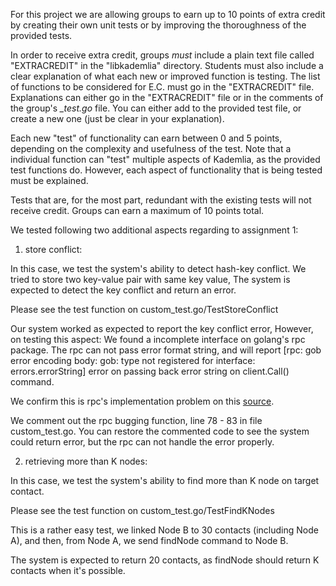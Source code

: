 For this project we are allowing groups to earn up to 10 points of extra credit by creating their own unit tests or by improving the thoroughness of the provided tests.

In order to receive extra credit, groups *must* include a plain text file called "EXTRACREDIT" in the "libkademlia" directory. Students must also include a clear explanation of what each new or improved function is testing. The list of functions to be considered for E.C. must go in the "EXTRACREDIT" file. Explanations can either go in the "EXTRACREDIT" file or in the comments of the group's *_test.go* file. You can either add to the provided test file, or create a new one (just be clear in your explanation).

Each new "test" of functionality can earn between 0 and 5 points, depending on the complexity and usefulness of the test. Note that a individual function can "test" multiple aspects of Kademlia, as the provided test functions do. However, each aspect of functionality that is being tested must be explained.

Tests that are, for the most part, redundant with the existing tests will not receive credit. Groups can earn a maximum of 10 points total.



We tested following two additional aspects regarding to assignment 1:

1. store conflict:

  In this case, we test the system's ability to detect hash-key conflict. We tried to store two key-value pair with same key value, The system is expected to detect the key conflict and return an error.

  Please see the test function on custom_test.go/TestStoreConflict

  Our system worked as expected to report the key conflict error, However, on testing this aspect: We found a incomplete interface on golang's rpc package. The rpc can not pass error format string, and will report [rpc: gob error encoding body: gob: type not registered for interface: errors.errorString] error on passing back error string on client.Call() command.

  We confirm this is rpc's implementation problem on this [source]( https://groups.google.com/forum/#!topic/golang-dev/Cua1Av1J8Nc).

  We comment out the rpc bugging function, line 78 - 83 in file custom_test.go. You can restore the commented code to see the system could return error, but the rpc can not handle the error properly.

2. retrieving more than K nodes:

  In this case, we test the system's ability to find more than K node on target contact.

  Please see the test function on custom_test.go/TestFindKNodes

  This is a rather easy test, we linked Node B to 30 contacts (including Node A), and then, from Node A, we send findNode command to Node B.

  The system is expected to return 20 contacts, as findNode should return K contacts when it's possible.
